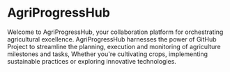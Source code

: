 # AgriProgressHub
Welcome to AgriProgressHub, your collaboration platform for orchestrating agricultural excellence. AgriProgressHub harnesses the power of GitHub Project to streamline the planning, execution and monitoring of agriculture milestones and tasks, Whether you're cultivating crops, implementing sustainable practices or exploring innovative technologies.
